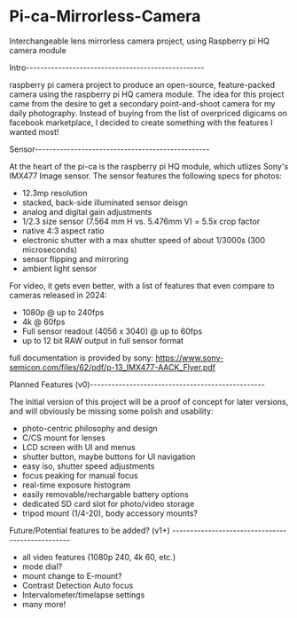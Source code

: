 # Pi-ca-Mirrorless-Camera
Interchangeable lens mirrorless camera project, using Raspberry pi HQ camera module

Intro--------------------------------------------------

raspberry pi camera project to produce an open-source, feature-packed camera using the raspberry pi HQ camera module. The idea for this project came from the desire to get a secondary point-and-shoot camera for my daily photography. Instead of buying from the list of overpriced digicams on facebook marketplace, I decided to create something with the features I wanted most!

Sensor-------------------------------------------------

At the heart of the pi-ca is the raspberry pi HQ module, which utlizes Sony's IMX477 Image sensor. The sensor features the following specs for photos:
- 12.3mp resolution
- stacked, back-side illuminated sensor deisgn
- analog and digital gain adjustments
- 1/2.3 size sensor (7.564 mm H vs. 5.476mm V) = 5.5x crop factor
- native 4:3 aspect ratio
- electronic shutter with a max shutter speed of about 1/3000s (300 microseconds)
- sensor flipping and mirroring
- ambient light sensor

For video, it gets even better, with a list of features that even compare to cameras released in 2024:
- 1080p @ up to 240fps
- 4k @ 60fps
- Full sensor readout (4056 x 3040) @ up to 60fps
- up to 12 bit RAW output in full sensor format

full documentation is provided by sony: https://www.sony-semicon.com/files/62/pdf/p-13_IMX477-AACK_Flyer.pdf

Planned Features (v0)-------------------------------------------------

The initial version of this project will be a proof of concept for later versions, and will obviously be missing some polish and usability:
- photo-centric philosophy and design
- C/CS mount for lenses
- LCD screen with UI and menus
- shutter button, maybe buttons for UI navigation
- easy iso, shutter speed adjustments
- focus peaking for manual focus
- real-time exposure histogram
- easily removable/rechargable battery options
- dedicated SD card slot for photo/video storage
- tripod mount (1/4-20), body accessory mounts?

Future/Potential features to be added? (v1+) -------------------------------------------------
- all video features (1080p 240, 4k 60, etc.)
- mode dial?
- mount change to E-mount?
- Contrast Detection Auto focus
- Intervalometer/timelapse settings
- many more!
